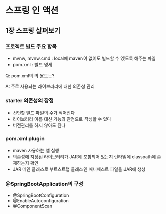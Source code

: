 # 스프링 인 액션

## 1장 스프링 살펴보기

### 프로젝트 빌드 주요 항목
- mvnw, mvnw.cmd : local에 maven이 없어도 빌드할 수 있도록 해주는 파일
- pom.xml : 빌드 명세

Q: pom.xml의 <parent><version>의 용도는?

A: 주로 사용되는 라이브러리에 대한 의존성 관리

### starter 의존성의 장점

- 선언할 빌드 파일의 수가 적어진다
- 라이브러리 이름 대신 기능의 관점으로 작성할 수 있다
- 버전관리를 하지 않아도 된다

### pom.xml plugin

- maven 사용하는 앱 실행
- 의존성에 지정된 라이브러리가 JAR에 포함되어 있는지 런타임에 classpath에 존재하는지 확인
- JAR 메인 클래스로 부트스트랩 클래스인 매니페스트 파일을 JAR에 생성

### @SpringBootApplication의 구성

- @SpringBootConfiguration
- @EnableAutoconfiguration
- @ComponentScan
